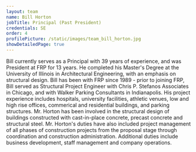 ```yaml
---
layout: team
name: Bill Horton
jobTitle: Principal (Past President)
credentials: SE
order: 4
profilePicture: /static/images/team_bill_horton.jpg
showDetailedPage: true
---
```

Bill currently serves as a Principal with 39 years of experience, and was President at FRP for 13 years.  He completed his Master's Degree at the University of Illinois in Architectural Engineering, with an emphasis on structural design.  Bill has been with FRP since 1989 - prior to joining FRP, Bill served as Structural Project Engineer with Chris P. Stefanos Associates in Chicago, and with Walker Parking Consultants in Indianapolis.  His project experience includes hospitals, university facilities, athletic venues, low and high rise offices, commerical and residential buildings, and parking structures.  Mr. Horton has been involved in the structural design of buildings constructed with cast-in-place concrete, precast concrete and structural steel.  Mr. Horton's duties have also included project management of all phases of construction projects from the proposal stage through coordination and construction administration.  Additional duties include business development, staff management and company operations.
